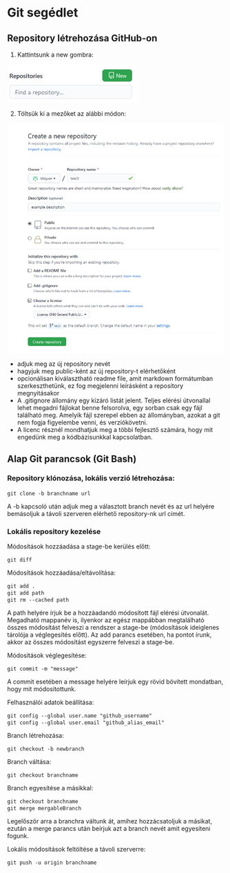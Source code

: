 # Git segédlet

## Repository létrehozása GitHub-on

1. Kattintsunk a new gombra:

![alt text](https://github.com/tiblyzer/ImgProcLab/blob/master/segedletek/git/new_button.PNG "Logo Title Text 1")

2. Töltsük ki a mezőket az alábbi módon:

![alt text](https://github.com/tiblyzer/ImgProcLab/blob/master/segedletek/git/repo_properties.png "Logo Title Text 2")

* adjuk meg az új repository nevét
* hagyjuk meg public-ként az új repository-t elérhetőként
* opcionálisan kiválasztható readme file, amit markdown formátumban szerkeszthetünk, ez fog megjelenni leírásként a repository megnyitásakor
* A .gitignore állomány egy kizáró listát jelent. Teljes elérési útvonallal lehet megadni fájlokat benne felsorolva, egy sorban csak egy fájl található meg. Amelyik fájl szerepel ebben az állományban, azokat a git nem fogja figyelembe venni, és verziókövetni.
* A licenc résznél mondhatjuk meg a többi fejlesztő számára, hogy mit engedünk meg a kódbázisunkkal kapcsolatban.

## Alap Git parancsok (Git Bash)

### Repository klónozása, lokális verzió létrehozása:
```
git clone -b branchname url
```
A -b kapcsoló után adjuk meg a választott branch nevét és az url helyére bemásoljuk a távoli szerveren elérhető repository-nk url címét.

### Lokális repository kezelése

Módosítások hozzáadása a stage-be kerülés előtt:
```
git diff
```

Módosítások hozzáadása/eltávolítása:
```
git add .
git add path
git rm --cached path
```

A path helyére írjuk be a hozzáadandó módosított fájl elérési útvonalát. Megadható mappanév is, ilyenkor az egész mappábban megtalálható összes módosítást felveszi a rendszer a stage-be (módosítások ideiglenes tárolója a véglegesítés előtt).
Az add parancs esetében, ha pontot írunk, akkor az összes módosítást egyszerre felveszi a stage-be.

Módosítások véglegesítése:
```
git commit -m "message"
```

A commit esetében a message helyére leírjuk egy rövid bövített mondatban, hogy mit módosítottunk.

Felhasználói adatok beállítása:
```
git config --global user.name "github_username"
git config --global user.email "github_alias_email"

```

Branch létrehozása:
```
git checkout -b newbranch
```

Branch váltása:
```
git checkout branchname
```

Branch egyesítése a másikkal:
```
git checkout branchname
git merge mergableBranch
```

Legelőször arra a branchra váltunk át, amihez hozzácsatoljuk a másikat, ezután a merge parancs után beírjuk azt a branch nevét amit egyesíteni fogunk.

Lokális módosítások feltöltése a távoli szerverre:
```
git push -u origin branchname
```
